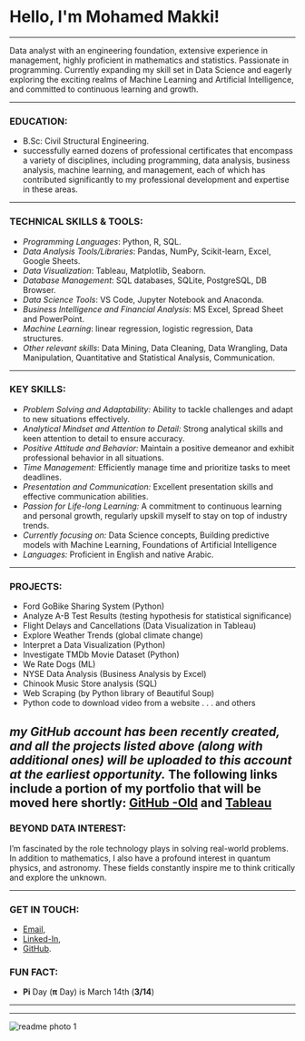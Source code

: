 # Hello, I'm **Mohamed Makki**!
---


Data analyst with an engineering foundation, extensive experience in management, highly proficient in mathematics and statistics. Passionate in programming. Currently expanding my skill set in Data Science and eagerly exploring the exciting realms of Machine Learning and Artificial Intelligence, and committed to continuous learning and growth.

---

### EDUCATION:
- B.Sc: Civil Structural Engineering.
- successfully earned dozens of professional certificates that encompass a variety of disciplines, including programming, data analysis, business analysis, machine learning, and management, each of which has contributed significantly to my professional development and expertise in these areas.
---
### TECHNICAL SKILLS & TOOLS:

- *Programming Languages*: Python, R, SQL.   
- *Data Analysis Tools/Libraries*: Pandas, NumPy, Scikit-learn, Excel, Google Sheets.  
- *Data Visualization*: Tableau, Matplotlib, Seaborn.  
- *Database Management*: SQL databases, SQLite, PostgreSQL, DB Browser.  
- *Data Science Tools*: VS Code, Jupyter Notebook and Anaconda.  
- *Business Intelligence and Financial Analysis*: MS Excel, Spread Sheet and PowerPoint.   
- *Machine Learning*: linear regression, logistic regression, Data structures.   
- *Other relevant skills*: Data Mining, Data Cleaning, Data Wrangling, Data Manipulation, Quantitative and Statistical Analysis, Communication.

---
 
### KEY SKILLS:

- _Problem Solving and Adaptability:_ Ability to tackle challenges and adapt to new situations effectively.  
- _Analytical Mindset and Attention to Detail:_ Strong analytical skills and keen attention to detail to ensure accuracy.  
- _Positive Attitude and Behavior:_ Maintain a positive demeanor and exhibit professional behavior in all situations.  
- _Time Management:_ Efficiently manage time and prioritize tasks to meet deadlines.  
- _Presentation and Communication:_ Excellent presentation skills and effective communication abilities.  
- _Passion for Life-long Learning:_ A commitment to continuous learning and personal growth, regularly upskill myself to stay on top of industry trends. 
- _Currently focusing on:_ Data Science concepts, Building predictive models with Machine Learning, Foundations of Artificial Intelligence  
- _Languages:_ Proficient in English and native Arabic.

---
### PROJECTS:
- Ford GoBike Sharing System (Python)
- Analyze A-B Test Results (testing hypothesis for statistical significance)
- Flight Delays and Cancellations (Data Visualization in Tableau)
- Explore Weather Trends (global climate change)
- Interpret a Data Visualization (Python)
- Investigate TMDb Movie Dataset (Python)
- We Rate Dogs (ML)
- NYSE Data Analysis (Business Analysis by Excel)
- Chinook Music Store analysis (SQL)
- Web Scraping (by Python library of Beautiful Soup)
- Python code to download video from a website . . . and others

_my GitHub account has been recently created, and all the projects listed_
_above (along with additional ones) will be uploaded to this account at the earliest opportunity._
The following links include a portion of my portfolio that will be moved here shortly: [GitHub -Old](https://github.com/ugtta?tab=repositories) and [Tableau](https://public.tableau.com/app/profile/m5503/vizzes)
---

### BEYOND DATA INTEREST:

I’m fascinated by the role technology plays in solving real-world problems. In addition to mathematics, I also have a profound interest in quantum physics, and astronomy. These fields constantly inspire me to think critically and explore the unknown.

---

### GET IN TOUCH:  
- [Email](mailto:mohd.maky@gmail.com),   
- [Linked-In](https://www.linkedin.com/in/mohamed-ahmed-68810910),  
- [GitHub](https://github.com/mohd-makki).
  



   
### FUN FACT:     
- **Pi** Day (**π** Day) is March 14th (**3/14**)            
  
---
---
![readme photo 1](https://github.com/user-attachments/assets/76d693bc-b6ac-46bf-b9e4-c1c2a1624ccd)
